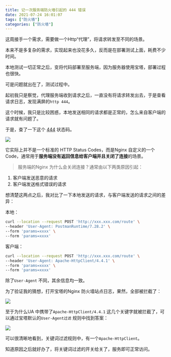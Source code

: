 ```yaml
---
title: 记一次服务端防火墙引起的 444 错误
date: 2021-07-24 16:01:07
tags: ["防火墙"]
categories: ["防火墙"]
---
```


这周接手一个需求，需要做一个Http“代理”，将请求转发至不同的场景。

<!-- more -->

本来不是多复杂的需求，实现起来也没花多久，反而是在部署测试上面，耗费不少时间。

本地测试一切正常之后，变将代码部署至服务端，因为服务器使用宝塔，部署过程也很快。

可是问题就出在了，测试过程中。

起初我只是察觉，代理服务端收到请求之后，一直没有将请求转发出去，于是查看请求日志，发现满屏的`http 444`。

这个时候，我只是比较困惑，本地发送相同的请求都是正常的，怎么来自客户端的请求就有问题了。

于是，查了一下这个 [444](https://httpstatuses.com/444) 状态码。

![](https://cdn.jsdelivr.net/gh/0xAiKang/CDN/blog/images/20210724152825.png)

它实际上并不是一个标准的 HTTP Status Codes，而是Nginx 自定义的一个Code，通常用于**服务端没有返回信息给客户端并且关闭了连接**的场景。

> 服务端的Nginx 为什么会关闭连接？通常由以下两类原因引起：

1. 客户端发送恶意的请求
2. 客户端发送格式错误的请求

想清楚这两点之后，我对比了一下本地发送的请求，与客户端发送的请求之间的差异：

本地：
```bash
curl --location --request POST 'http://xxx.xxx.com/route' \
--header 'User-Agent: PostmanRuntime/7.28.2' \
--form 'params=xxxx' \
--form 'params=xxxx'
```

客户端：
```bash
curl --location --request POST 'http://xxx.xxx.com/route' \
--header 'User-Agent: Apache-HttpClient/4.4.1' \
--form 'params=xxxx' \
--form 'params=xxxx'
```

除了`User-Agent` 不同，其余信息均一致。

为了验证我的猜想，打开宝塔的Nginx 防火墙站点日志，果然，全部被拦截了：

![](https://cdn.jsdelivr.net/gh/0xAiKang/CDN/blog/images/20210724154555.png)

至于为什么UA 中携带了`Apache-HttpClient/4.4.1` 这几个关键字就被拦截了，可以通过宝塔默认的`User-Agent过滤` 规则中找到答案：

![](https://cdn.jsdelivr.net/gh/0xAiKang/CDN/blog/images/20210724155612.png)

可以很清晰地看到，关键词过滤规则中，有一个`Apache-HttpClient`。

知道原因之后就好办了，将关键词过滤的开关给关了，服务即可正常访问。